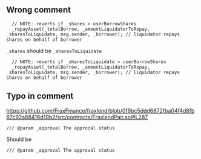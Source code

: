 ## Wrong comment

```
  // NOTE: reverts if _shares > userBorrowShares
  _repayAsset(_totalBorrow, _amountLiquidatorToRepay, _sharesToLiquidate, msg.sender, _borrower); // liquidator repays shares on behalf of borrower
```

`_shares` should be `_sharesToLiquidate`

```
  // NOTE: reverts if _sharesToLiquidate > userBorrowShares
  _repayAsset(_totalBorrow, _amountLiquidatorToRepay, _sharesToLiquidate, msg.sender, _borrower); // liquidator repays shares on behalf of borrower
```

## Typo in comment

https://github.com/FraxFinance/fraxlend/blob/0f9bc5ddd6872fba04f4d8fb67c92a88416d19b2/src/contracts/FraxlendPair.sol#L287

```
/// @param _approval The approcal status
```

Should be

```
/// @param _approval The approval status
```